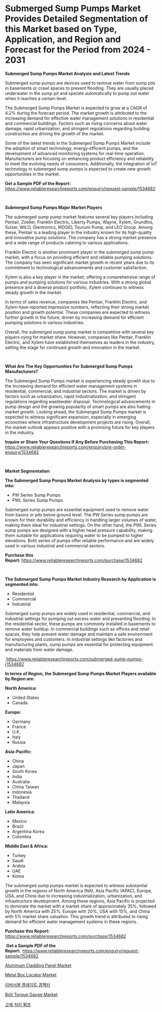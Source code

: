 <p><h1>Submerged Sump Pumps Market Provides Detailed Segmentation of this Market based on Type, Application, and Region and Forecast for the Period from 2024 - 2031</h1></p><p><strong>Submerged Sump Pumps Market Analysis and Latest Trends</strong></p>
<p><p>Submerged sump pumps are devices used to remove water from sump pits in basements or crawl spaces to prevent flooding. They are usually placed underwater in the sump pit and operate automatically to pump out water when it reaches a certain level.</p><p>The Submerged Sump Pumps Market is expected to grow at a CAGR of 4.2% during the forecast period. The market growth is attributed to the increasing demand for effective water management solutions in residential and commercial buildings. Factors such as rising concerns about water damage, rapid urbanization, and stringent regulations regarding building construction are driving the growth of the market.</p><p>Some of the latest trends in the Submerged Sump Pumps Market include the adoption of smart technology, energy-efficient pumps, and the development of advanced monitoring systems for real-time operation. Manufacturers are focusing on enhancing product efficiency and reliability to meet the evolving needs of consumers. Additionally, the integration of IoT technology in submerged sump pumps is expected to create new growth opportunities in the market.</p></p>
<p><strong>Get a Sample PDF of the Report:&nbsp;</strong> <a href="https://www.reliableresearchreports.com/enquiry/request-sample/1534682">https://www.reliableresearchreports.com/enquiry/request-sample/1534682</a></p>
<p>&nbsp;</p>
<p><strong>Submerged Sump Pumps Major Market Players</strong></p>
<p><p>The submerged sump pump market features several key players including Pentair, Zoeller, Franklin Electric, Liberty Pumps, Wayne, Xylem, Grundfos, Sulzer, WILO, Glentronics, RIDGID, Tsurumi Pump, and LEO Group. Among these, Pentair is a leading player in the industry known for its high-quality and innovative pump solutions. The company has a strong market presence and a wide range of products catering to various applications.</p><p>Franklin Electric is another prominent player in the submerged sump pump market, with a focus on providing efficient and reliable pumping solutions. The company has seen significant market growth in recent years due to its commitment to technological advancements and customer satisfaction.</p><p>Xylem is also a key player in the market, offering a comprehensive range of pumps and pumping solutions for various industries. With a strong global presence and a diverse product portfolio, Xylem continues to witness steady growth in the market.</p><p>In terms of sales revenue, companies like Pentair, Franklin Electric, and Xylem have reported impressive numbers, reflecting their strong market position and growth potential. These companies are expected to witness further growth in the future, driven by increasing demand for efficient pumping solutions in various industries.</p><p>Overall, the submerged sump pump market is competitive with several key players vying for market share. However, companies like Pentair, Franklin Electric, and Xylem have established themselves as leaders in the industry, setting the stage for continued growth and innovation in the market.</p></p>
<p>&nbsp;</p>
<p><strong>What Are The Key Opportunities For Submerged Sump Pumps Manufacturers?</strong></p>
<p><p>The Submerged Sump Pumps market is experiencing steady growth due to the increasing demand for efficient water management systems in residential, commercial, and industrial sectors. The market is driven by factors such as urbanization, rapid industrialization, and stringent regulations regarding wastewater disposal. Technological advancements in pump design and the growing popularity of smart pumps are also fueling market growth. Looking ahead, the Submerged Sump Pumps market is expected to witness significant expansion, especially in emerging economies where infrastructure development projects are rising. Overall, the market outlook appears positive with a promising future for key players in the industry.</p></p>
<p><strong>Inquire or Share Your Questions If Any Before Purchasing This Report:</strong> <a href="https://www.reliableresearchreports.com/enquiry/pre-order-enquiry/1534682">https://www.reliableresearchreports.com/enquiry/pre-order-enquiry/1534682</a></p>
<p>&nbsp;</p>
<p><strong>Market Segmentation</strong></p>
<p><strong>The Submerged Sump Pumps Market Analysis by types is segmented into:</strong></p>
<p><ul><li>PW Series Sump Pumps</li><li>PWL Series Sump Pumps</li></ul></p>
<p><p>Submerged sump pumps are essential equipment used to remove water from basins or pits below ground level. The PW Series sump pumps are known for their durability and efficiency in handling larger volumes of water, making them ideal for industrial settings. On the other hand, the PWL Series sump pumps are designed with a higher head pressure capability, making them suitable for applications requiring water to be pumped to higher elevations. Both series of pumps offer reliable performance and are widely used in various industrial and commercial sectors.</p></p>
<p><strong>Purchase this Report:&nbsp;</strong><a href="https://www.reliableresearchreports.com/purchase/1534682">https://www.reliableresearchreports.com/purchase/1534682</a></p>
<p>&nbsp;</p>
<p><strong>The Submerged Sump Pumps Market Industry Research by Application is segmented into:</strong></p>
<p><ul><li>Residential</li><li>Commercial</li><li>Industrial</li></ul></p>
<p><p>Submerged sump pumps are widely used in residential, commercial, and industrial settings for pumping out excess water and preventing flooding. In the residential sector, these pumps are commonly installed in basements to remove water buildup. In commercial buildings such as offices and retail spaces, they help prevent water damage and maintain a safe environment for employees and customers. In industrial settings like factories and manufacturing plants, sump pumps are essential for protecting equipment and materials from water damage.</p></p>
<p><a href="https://www.reliableresearchreports.com/submerged-sump-pumps-r1534682">&nbsp;https://www.reliableresearchreports.com/submerged-sump-pumps-r1534682</a></p>
<p><strong>In terms of Region, the Submerged Sump Pumps Market Players available by Region are:</strong></p>
<p>
    <p> <strong> North America: </strong>
        <ul>
            <li>United States</li>
            <li>Canada</li>
        </ul>
        </p> 
    <p> <strong> Europe: </strong>
        <ul>
            <li>Germany</li>
            <li>France</li>
            <li>U.K.</li>
            <li>Italy</li>
            <li>Russia</li>
        </ul>
        </p> 
    <p> <strong> Asia-Pacific: </strong>
        <ul>
            <li>China</li>
            <li>Japan</li>
            <li>South Korea</li>
            <li>India</li>
            <li>Australia</li>
            <li>China Taiwan</li>
            <li>Indonesia</li>
            <li>Thailand</li>
            <li>Malaysia</li>
        </ul>
        </p> 
    <p> <strong> Latin America: </strong>
        <ul>
            <li>Mexico</li>
            <li>Brazil</li>
            <li>Argentina Korea</li>
            <li>Colombia</li>
        </ul>
        </p> 
    <p> <strong> Middle East & Africa: </strong>
        <ul>
            <li>Turkey</li>
            <li>Saudi</li>
            <li>Arabia</li>
            <li>UAE</li>
            <li>Korea</li>
        </ul>
    </p>
    </p>
<p><p>The submerged sump pumps market is expected to witness substantial growth in the regions of North America (NA), Asia Pacific (APAC), Europe, USA, and China due to increasing industrialization, urbanization, and infrastructure development. Among these regions, Asia Pacific is projected to dominate the market with a market share of approximately 35%, followed by North America with 25%, Europe with 20%, USA with 15%, and China with 5% market share valuation. This growth trend is attributed to rising demand for efficient water management systems in these regions.</p></p>
<p><strong>Purchase this Report: </strong><a href="https://www.reliableresearchreports.com/purchase/1534682">https://www.reliableresearchreports.com/purchase/1534682</a></p>
<p>&nbsp;<strong>Get a Sample PDF of the Report:&nbsp;&nbsp;</strong><a href="https://www.reliableresearchreports.com/enquiry/request-sample/1534682">https://www.reliableresearchreports.com/enquiry/request-sample/1534682</a></p>
<p><strong></strong></p>
<p><p><a href="https://issuu.com/reportprime-2/docs/aluminum-cladding-panel-market-size-2030.pptx">Aluminum Cladding Panel Market</a></p><p><a href="https://github.com/bobicer/Market-Research-Report-List-3/blob/main/metal-box-locator-market.md">Metal Box Locator Market</a></p><p><a href="https://github.com/vsap75a286l/Market-Research-Report-List-1/blob/main/651692337014.md">리버서블 플레이트 콤팩터</a></p><p><a href="https://github.com/timeliteaut/Market-Research-Report-List-2/blob/main/bolt-torque-gauge-market.md">Bolt Torque Gauge Market</a></p><p><a href="https://github.com/idcefvhkdut6/Market-Research-Report-List-1/blob/main/255913637013.md">고체 처리 펌프</a></p></p>